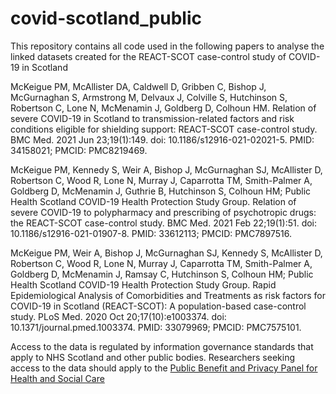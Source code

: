 
# covid-scotland_public
This repository contains all code used in the following papers to analyse the linked datasets created for the REACT-SCOT case-control study of COVID-19 in Scotland   

McKeigue PM, McAllister DA, Caldwell D, Gribben C, Bishop J, McGurnaghan S, Armstrong M, Delvaux J, Colville S, Hutchinson S, Robertson C, Lone N, McMenamin J, Goldberg D, Colhoun HM. Relation of severe COVID-19 in Scotland to transmission-related factors and risk conditions eligible for shielding support: REACT-SCOT case-control study. BMC Med. 2021 Jun 23;19(1):149. doi: 10.1186/s12916-021-02021-5. PMID: 34158021; PMCID: PMC8219469.

McKeigue PM, Kennedy S, Weir A, Bishop J, McGurnaghan SJ, McAllister D, Robertson C, Wood R, Lone N, Murray J, Caparrotta TM, Smith-Palmer A, Goldberg D, McMenamin J, Guthrie B, Hutchinson S, Colhoun HM; Public Health Scotland COVID-19 Health Protection Study Group. Relation of severe COVID-19 to polypharmacy and prescribing of psychotropic drugs: the REACT-SCOT case-control study. BMC Med. 2021 Feb 22;19(1):51. doi: 10.1186/s12916-021-01907-8. PMID: 33612113; PMCID: PMC7897516.

McKeigue PM, Weir A, Bishop J, McGurnaghan SJ, Kennedy S, McAllister D, Robertson C, Wood R, Lone N, Murray J, Caparrotta TM, Smith-Palmer A, Goldberg D, McMenamin J, Ramsay C, Hutchinson S, Colhoun HM; Public Health Scotland COVID-19 Health Protection Study Group. Rapid Epidemiological Analysis of Comorbidities and Treatments as risk factors for COVID-19 in Scotland (REACT-SCOT): A population-based case-control study. PLoS Med. 2020 Oct 20;17(10):e1003374. doi: 10.1371/journal.pmed.1003374. PMID: 33079969; PMCID: PMC7575101.


Access to the data is regulated by information governance standards that apply to NHS Scotland and other public bodies. Researchers seeking access to the data should apply to the [Public Benefit and Privacy Panel for Health and Social Care](https://www.informationgovernance.scot.nhs.uk/pbpphsc/)
